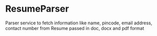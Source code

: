 # ResumeParser
Parser service to fetch information like name, pincode, email address, contact number from Resume passed in doc, docx and pdf format
